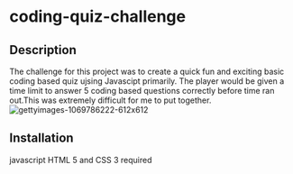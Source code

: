 # coding-quiz-challenge
## Description
The challenge for this project was to create a quick fun and exciting basic coding based quiz ujsing Javascipt primarily.
The player would be given a time limit to answer 5 coding based questions correctly before time ran out.This was extremely difficult for me to put together.
![gettyimages-1069786222-612x612](https://user-images.githubusercontent.com/88246928/135204655-4d7e2733-fc4a-474d-92ca-a756da594a39.jpeg)
## Installation
javascript HTML 5 and CSS 3 required

